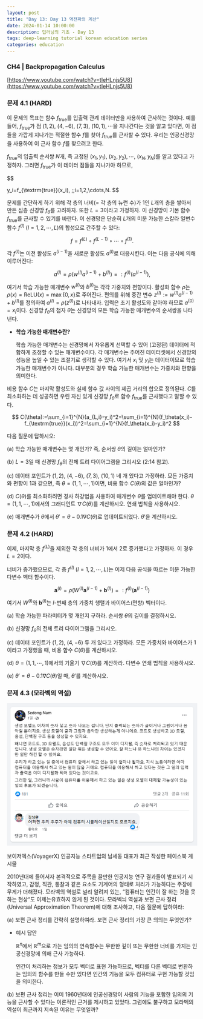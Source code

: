 ```yaml
---
layout: post
title: "Day 13: Day 13 역전파의 계산"
date: 2024-01-14 10:00:00
description: 딥러닝의 기초 - Day 13
tags: deep-learning tutorial korean education series
categories: education
---
```



### CH4 | Backpropagation Calculus

[https://www.youtube.com/watch?v=tIeHLnjs5U8](https://www.youtube.com/watch?v=tIeHLnjs5U8)

### 문제 4.1 (HARD)

이 문제의 목표는 함수 $f_{\textrm{true}}$를 입출력 관계 데이터만을 사용하여 근사하는 것이다. 예를 들어, $f_{\textrm{true}}$가 점 $(1, 2),\:(4,-6),\:(7,3),\:(10,1),\cdots$을 지나간다는 것을 알고 있다면, 이 점들을 가깝게 지나가는 적절한 함수 $f$를 찾아 $f_{\textrm{true}}$를 근사할 수 있다. 우리는 인공신경망을 사용하여 이 근사 함수 $f$를 찾으려고 한다.

$f_{\textrm{true}}$의 입출력 순서쌍 $N$개, 즉 고정된 $(x_1,y_1),\:(x_2,y_2),\cdots,\:(x_N,y_N)$를 알고 있다고 가정하자. 그러면 $f_{\textrm{true}}$가 이 데이터 점들을 지나가야 하므로,

$$

y_i=f_{\textrm{true}}(x_i), \;\;i=1,2,\cdots,N.
$$

문제를 간단하게 하기 위해 각 층의 너비(= 각 층의 뉴런 수)가 $1$인 $L$개의 층을 쌓아서 만든 심층 신경망 $f_\theta$를 고려하자. 또한 $L=3$이라고 가정하자. 이 신경망이 기본 함수 $f_{\textrm{true}}$를 근사할 수 있기를 바란다. 이 신경망은 단순히 $L$개의 미분 가능한 스칼라 일변수 함수 $f^{(l)}\;(l=1,2,\cdots,L)$의 합성으로 간주할 수 있다:

$$
f=f^{(L)} \circ f^{(L-1)} \circ \cdots \circ f^{(1)}.
$$

각 $f^{(l)}$는 이전 활성도 $a^{(l-1)}$을 새로운 활성도 $a^{(l)}$로 대응시킨다. 이는 다음 공식에 의해 이루어진다:

$$
a^{(l)}=\rho (w^{(l)}a^{(l-1)}+b^{(l)})=: f^{(l)}(a^{(l-1)}),
$$

여기서 학습 가능한 매개변수 $w^{(l)}$와 $b^{(l)}$는 각각 가중치와 편향이다. 활성화 함수 $\rho$는 $\rho(x)=\textrm{ReLU}(x)=\max\{0,x\}$로 주어진다. 편의를 위해 중간 변수 $z^{(l)} := w^{(l)}a^{(l-1)}+b^{(l)}$를 정의하여 $a^{(l)}=\rho\left(z^{(l)}\right)$로 나타내자. 입력은 초기 활성도와 같아야 하므로 $a^{(0)}=x_i$이다. 신경망 $f_\theta$의 첨자 $\theta$는 신경망의 모든 학습 가능한 매개변수의 순서쌍을 나타낸다.

- **학습 가능한 매개변수란?**
    
    학습 가능한 매개변수는 신경망에서 자유롭게 선택할 수 있어 (고정된) 데이터에 적합하게 조정할 수 있는 매개변수이다. 각 매개변수는 주어진 데이터셋에서 신경망의 성능을 높일 수 있는 조절기로 생각할 수 있다. 여기서 $x_i$ 및 $y_i$는 데이터이므로 학습 가능한 매개변수가 아니다. 대부분의 경우 학습 가능한 매개변수는 가중치와 편향을 의미한다.
    

비용 함수 $C$는 마지막 활성도와 실제 함수 값 사이의 제곱 거리의 합으로 정의된다. $C$를 최소화하는 데 성공하면 우린 자신 있게 신경망 $f_\theta$로 함수 $f_{\textrm{true}}$를 근사했다고 말할 수 있다.

$$
C(\theta):=\sum_{i=1}^{N}(a_{L,i}-y_i)^2=\sum_{i=1}^{N}(f_\theta(x_i)-f_{\textrm{true}}(x_i))^2=\sum_{i=1}^{N}(f_\theta(x_i)-y_i)^2
$$

다음 질문에 답하시오:

(a) 학습 가능한 매개변수는 몇 개인가? 즉, 순서쌍 $\theta$의 길이는 얼마인가?

(b) $L=3$일 때 신경망 $f_\theta$의 전체 트리 다이어그램을 그리시오 (2:14 참고).

(c) 데이터 포인트가 $(1, 2),\:(4,-6),\:(7,3),\:(10,1)$ 네 개 있다고 가정하라. 모든 가중치와 편향이 $1$과 같으면, 즉 $\theta=(1,1,\cdots,1)$이면, 비용 함수 $C(\theta)$의 값은 얼마인가?

(d) $C(\theta)$를 최소화하려면 경사 하강법을 사용하여 매개변수 $\theta$를 업데이트해야 한다. $\theta=(1,1,\cdots,1)$에서의 그래디언트 $\nabla C(\theta)$를 계산하시오. 연쇄 법칙을 사용하시오.

(e) 매개변수가 $\theta$에서 $\theta'=\theta-0.1\nabla C(\theta)$로 업데이트되었다. $\theta'$을 계산하시오.

### 문제 4.2 (HARD)

이제, 마지막 층 $f^{(L)}$을 제외한 각 층의 너비가 $1$에서 $2$로 증가했다고 가정하자. 이 경우 $L=2$이다.

너비가 증가했으므로, 각 층 $f^{(l)}\;(l=1,2,\cdots,L)$는 이제 다음 공식을 따르는 미분 가능한 다변수 벡터 함수이다.

$$
\mathbf{a}^{(l)}=\rho (W^{(l)}\mathbf{a}^{(l-1)}+\mathbf{b}^{(l)})=:f^{(l)}(\mathbf{a}^{(l-1)})
$$

여기서 $W^{(l)}$와 $\mathbf{b}^{(l)}$는 $l$-번째 층의 가중치 행렬과 바이어스(편향) 벡터이다.

(a) 학습 가능한 파라미터가 몇 개인지 구하라. 순서쌍 $\theta$의 길이를 결정하시오.

(b) 신경망 $f_\theta$의 전체 트리 다이어그램을 그리시오.

(c) 데이터 포인트가 $(1, 2),\:(4,-6)$ 두 개 있다고 가정하라. 모든 가중치와 바이어스가 $1$이라고 가정했을 때, 비용 함수 $C(\theta)$를 계산하시오.

(d) $\theta=(1,1,\cdots,1)$에서의 기울기 $\nabla C(\theta)$를 계산하라. 다변수 연쇄 법칙을 사용하시오.

(e) $\theta'=\theta-0.1\nabla C(\theta)$일 때, $\theta'$를 계산하시오.

### 문제 4.3 (모라벡의 역설)

![보이저엑스(VoyagerX) 인공지능 스타트업의 남세동 대표가 최근 작성한 페이스북 게시물](/assets/img/blog/deep-learning/untitled_day_13_161f0f24f93180a4a025d44.png)

보이저엑스(VoyagerX) 인공지능 스타트업의 남세동 대표가 최근 작성한 페이스북 게시물

2010년대에 들어서자 본격적으로 주목을 끌만한 인공지능 연구 결과들이 발표되기 시작하였고, 감정, 직관, 통찰과 같은 요소도 기계어의 형태로 처리가 가능하다는 주장에 무게가 더해졌다. 모라벡의 역설로 널리 알려져 있는, “컴퓨터는 인간이 잘 하는 것을 못하는 현상“도 이제는유효하지 않게 된 것이다. 모라벡늬 역설과 보편 근사 정리(Universal Approximation Theorem)에 대해 조사하고, 다음 질문에 답하여라:

(a) 보편 근사 정리를 간략히 설명하여라. 보편 근사 정리의 가장 큰 의의는 무엇인가?

- 예시 답안
    
    $\mathbb{R}^n$에서 $\mathbb{R}^m$으로 가는 임의의 연속함수는 무한한 깊이 또는 무한한 너비를 가지는 인공신경망에 의해 근사 가능하다.
    
    인간이 처리하는 정보가 모두 벡터로 표현 가능하므로, 벡터를 다른 벡터로 변환하는 임의의 함수를 만들 수만 있다면 인간의 기능을 모두 컴퓨터로 구현 가능할 것임을 의미한다.
    

(b) 보편 근사 정리는 이미 1960년대에 인공신경망이 사람의 기능을 포함한 임의의 기능을 근사할 수 있다는 이론적인 근거를 제시하고 있었다. 그럼에도 불구하고 모라벡의 역설이 최근까지 지속된 이유는 무엇일까?